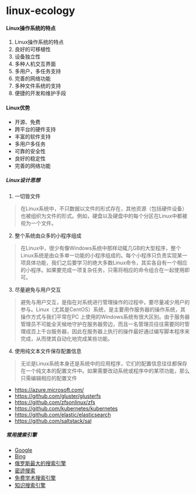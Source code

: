 # linux-ecology

#### Linux操作系统的特点

1. Linux操作系统的特点
2. 良好的可移植性
3. 设备独立性
4. 多种人机交互界面
5. 多用户，多任务支持
6. 完善的网络功能
7. 多种文件系统的支持
8. 便捷的开发和维护手段

#### Linux优势
- 开源、免费
- 跨平台的硬件支持
- 丰富的软件支持
- 多用户多任务
- 可靠的安全性
- 良好的稳定性
- 完善的网络功能

##### Linux设计思想

01. 一切皆文件
> 在Linux系统中，不只数据以文件的形式存在，其他资源（包括硬件设备）也被组织为文件的形式。例如，硬盘以及硬盘中的每个分区在Linux中都被视为一个文件。
02. 整个系统由众多的小程序组成
> 在Linux中，很少有像Windows系统中那样动辄几GB的大型程序，整个Linux系统是由众多单一功能的小程序组成的。每个小程序只负责实现某一项具体功能，我们之后要学习的绝大多数Linux命令，其实各自有一个相应的小程序。如果要完成一项复杂任务，只需将相应的命令组合在一起使用即可。
03. 尽量避免与用户交互
> 避免与用户交互，是指在对系统进行管理操作的过程中，要尽量减少用户的参与。Linux（尤其是CentOS）系统，是主要用作服务器的操作系统，其操作方式与我们平常在PC 上使用的Windows系统有很大区别。由于服务器管理员不可能全天候地守护在服务器旁边，而且一名管理员往往需要同时管理成百上千台服务器，因此在服务器上执行的操作最好通过编写脚本程序来完成，从而使其自动化地完成某些功能。
04. 使用纯文本文件保存配置信息
> 无论是Linux系统本身还是系统中的应用程序，它们的配置信息往往都保存在一个纯文本的配置文件中。如果需要改动系统或程序中的某项功能，那么只需编辑相应的配置文件




- https://azure.microsoft.com/
- https://github.com/gluster/glusterfs
- https://github.com/zfsonlinux/zfs
- https://github.com/kubernetes/kubernetes
- https://github.com/elastic/elasticsearch
- https://github.com/saltstack/sal



##### 常用搜索引擎

- [Google][google]
- [Bing][bing]
- [俄罗斯最大的搜索引擎][yandex]
- [密迹搜索][mijisou]
- [免费学术搜索引擎][semanticscholar]
- [知识搜索引擎][wolframalpha]

[google]:   http://google.com/      "Google Search"
[bing]:     http://bing.com/        "Microsoft Bing"
[yandex]:   https://yandex.com/     "Yandex"
[mijisou]:  https://mijisou.com/    "密迹搜索"
[semanticscholar]: https://www.semanticscholar.org/ "Semantic Scholar"
[wolframalpha]: https://www.wolframalpha.com/   "WolframAlpha"
[baiduxs]: http://xueshu.baidu.com/ "百度学术"
[pixabay]: https://pixabay.com/ "Stunning free images & royalty free stock"
[pexels]: https://www.pexels.com/ "The best free stock photos & videos shared by talented creators"
[islide]: https://www.islide.cc/ "iSlide是一款基于PowerPoint的插件工具"
[db-engines]: https://db-engines.com/en/ "跟踪数据库流行度的网站"
[operatorhub]: https://operatorhub.io/ "OperatorHub.io is a new home for the Kubernetes community to share Operators"
[ubuntu-releases]: http://releases.ubuntu.com/ ""
[rufus]: https://rufus.akeo.ie/ "Create bootable USB drives the easy way"
[mint]: https://linuxmint.com "Mint Linux"
[clang]: https://clang.llvm.org/ "Clang"
[llvm]: https://llvm.org "LLVM"
[uget]: http://??? "uGet"
[aria2]: http://??? "aria2"
[vlc]: http://??? "VLC 全媒体播放器"
[darktable]: http://??? "Darktable 专业数码照片编辑应用"
[kazom]: http://??? "Kazom 高效录屏工具"
[shotcut]: http://??? "ShotCut 视频后期处理"
[handbrake]: http://??? "HandBrake 多媒体格式转换"
[wine]: https://??? "WINE Windows 兼容层"
[winehq]: https://appdb.winehq.org "WINE应用数据库"
[winetricks]: https://??? "WINE黄金搭档"
[playonlinux]: https://??? "PlayOnLinux"
[distro-watch]: https://distrowatch.com/ "可以查看一些最受欢迎的Linux发行版"
[x-window]: http://www.x.org/ "X Window 系统"



